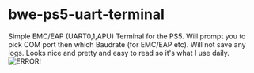 # bwe-ps5-uart-terminal
Simple EMC/EAP (UART0,1,APU) Terminal for the PS5. Will prompt you to pick COM port then which Baudrate (for EMC/EAP etc). Will not save any logs. Looks nice and pretty and easy to read so it's what I use daily.
![ERROR!](https://i.imgur.com/nrE00Il.png)

